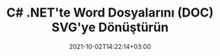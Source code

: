 ---
############################# Static ############################
layout: "autogen-gist"
date: 2021-10-02T14:22:14+03:00
draft: false
path: "tr/total/net/conversion/doc-to-svg/"
other_out_formats: "PDF DOC DOCX DOCM DOT DOTX DOTM TXT RTF HTML HTM MHTML MHT XLS XLSX XLSM XLSB XLT XLTX XLTM XLAM CSV TSV DIF SXC FODS PPT PPTX PPS PPSX PPSM POT POTX PPTM POTM ODT OTT OTP ODP ODS EMZ WMZ SVG SVGZ XPS TEX DCM WMF EMF BMP PNG GIF JPEG TIFF ICO WEBP JP2 TGA PSB PSD EPUB MD FODP JPG"
ad_headline: "DOC'yi SVG'ye dönüştür | .NET"
ad_description: ".NET uygulamalarınız için En Doğru DOC'den SVG'ye belge Dönüştürme çözümü."

############################# Head ############################
head_title: "C# ASP.NET'te DOC'yi SVG'ye Dönüştür | .NET Word Belgesi Dönüştürme"
head_description: ".NET Kelime işlem belgeleri dönüştürme API'si. .NET (C#, VB.NET, ASP.NET ve .NET Core) uygulamalarında DOC'yi SVG'ye ve 100'den fazla başka görüntü ve dosya biçimine dönüştürün. Dönüştürülen SVG belgesini HTML görüntüleyici olarak görüntüleyin."

############################# Header ############################
title: "C# .NET'te Word Dosyalarını (DOC) SVG'ye Dönüştürün"
description: "Sonuç belge görünümünü özelleştirmenize olanak tanıyan esnek belge dönüştürme özelliklerini kullanarak C# VB.NET ve ASP.NET uygulamalarında DOC'yi (Word dosyalarını) programlı olarak SVG'ye dönüştürün. Tüm popüler Word işleme belge biçimlerini Excel elektronik tablolarına, PowerPoint sunumlarına, PDF, Photoshop, eKitap, web ve görüntü dosyası biçimlerine dönüştürün. Yerel .NET dönüştürme API'si, tüm belgeyi dönüştürmek veya seçici sayfa numaralarına veya sayfa aralıklarına dayalı olarak kaynak belge dosyasının belirli sayfalarını seçmek ve kolayca desteklenen bir belge biçimine dönüştürmek için birden çok belge dönüştürme seçeneği sunar."

############################# SubMenu ############################
submenu:
    enable: false

############################# Content ############################
content:
    enable: true
    block:
    - title_left: "C# .NET'te DOC'yi SVG'ye Dönüştürme"
      content_left: |
          .NET'te DOC'den SVG'ye dönüştürme için bu basit adımları izleyin. Dönüştürülen SVG belgesini olduğu gibi görüntüleyin veya herhangi bir harici yazılım kullanmadan HTML olarak oluşturun ve görüntüleyin.

          -   DOC belgesini dönüştürmek için **Converter** nesnesi oluşturun
          -   SVG formatı için dönüştürme seçeneklerini ayarlayın
          -   SVG'ye dönüştürmek için **Converter** sınıfı örneğinin **Convert** yöntemini çağırın
          -   HTML görüntüleyici için seçenekleri ayarlayın
          -   Dönüştürülen SVG'yi HTML olarak görüntülemek için **Viewer** nesnesi oluşturun
          
      title_right: "İndirmeler ve Kurulum Talimatları"
      content_right: |
          Kelime dosyası biçimlerini çok çeşitli görüntü ve belge türlerine dönüştürmek için `GroupDocs.Conversion` ve `GroupDocs.Viewer` ad alanlarına ihtiyacınız var. PDF, Microsoft Office (Word, Excel, PowerPoint, Project, Outlook), OpenDocument, HTML ve CAD diyagramlarını içerir. Conholdate.Total tarafından sunulan diğer [Office belgeleri için .NET API'lerini](https://products.conholdate.com/total/net/) keşfedin.
          
          İlgili derleme dosyalarını [İndirilenler](https://downloads.conholdate.com/total/net) adresinden alın veya tüm paketi [Nuget](https://www.nuget.org/packages/Conholdate.Total) adresinden alın/) doğrudan çalışma alanınıza `.NET için Conholdate.Total` eklemek için.
          
      gisthash: "4f311c07ae9ee691b8afb7960aa6c806"
      gistfile: "word-to-pdf-conversion.cs"

    - title_left: "C# ile SVG'ye Metin veya Görüntü Filigranı Ekleme"
      content_left: |
          Belgeleri (DOC'den SVG'ye) tam olarak orijinal dosya gibi doğru bir şekilde dönüştürün ve C# .NET kullanarak dönüştürülen belge sayfalarına metin veya görüntü filigranları uygulayın.

          -   DOC belgesini dönüştürmek için **Converter** nesnesi oluşturun
          -   **WatermarkOptions** sınıfının yeni bir örneğini oluşturun
          -   Filigran özelliklerini belirtin (renk, genişlik, metin, resim vb.)
          -   Uygun **ConvertOptions** sınıfını örnekleyin
          -   **ConvertOptions** örneğinin **Watermark** özelliğini ayarlayın
          -   SVG'ye dönüştürmek için **Converter** sınıfı örneğinin **Convert** yöntemini çağırın
        
      title_right: "Kaynak Belge Bilgi Çıkarımı"
      content_right: |
          Belge bilgilerini çıkarma özelliği, yalnızca kaynak belge dosyası hakkında temel bilgilerin alınmasını sağlamakla kalmaz, aynı zamanda bir Microsoft Project dosyasının proje başlangıç ​​ve bitiş tarihleri, bir PDF belgesindeki herhangi bir yazdırma kısıtlaması gibi bazı değerli dosya formatına özgü bilgilerin çıkarılmasını da destekler. Outlook veri dosyasında vb. bulunan klasörlerin listesi.

          Windows Azure, Mono ve Xamarin gibi platformları kullanırken Windows, Linux veya macOS gibi farklı işletim sistemlerinde popüler belge dosya formatlarını dönüştürün.
          
      gisthash: "a15affe15284876ce010a315a09da1f0"
      gistfile: "convert-word-to-pdf-and-add-text-watermark-to-converted-pdf.cs"

    - title_left: "Parola Korumalı Word'ü PDF'ye Dönüştür"
      content_left: |
          .NET API'leri için Conholdate.Total ile .NET'te parola korumalı belge dönüştürme işlemi artık daha kolay. Sadece birkaç satır C# kodu ekleyin ve herhangi bir harici yazılım kullanmadan parola korumalı bir Microsoft Word belgesini tam olarak bir PDF dosyasına dönüştürün.

          -   **LoadOptions**'ı tanımlayın ve belgeye özel yükleme seçeneklerinden şifre belirleyin
          -   Word belgesini dönüştürmek için **Converter** nesnesi oluşturun
          -   **PdfConvertOptions** sınıfını örnekleyin
          -   PDF'ye dönüştürmek için **Converter** sınıfı örneğinin **Convert** yöntemini çağırın
          
      title_right: "Uzakta Bulunan Belgeleri Yükleyin ve Dönüştürün"
      content_right: |
          .NET için Conholdate.Total'ı kullanma – geliştiriciler, Amazon S3, Microsoft Azure Blob, FTP, yerel disk, akış veya basit bir URL gibi çeşitli uzak konumlardan ve bulut belge depolama kaynaklarından belgeleri yükleyebilir ve dönüştürebilir. Sadece uzaktan bulunan belge akışını elde etmek için yöntemi belirtmeniz ve ardından bunu bir kurucu olarak Converter sınıfına aktarmanız yeterlidir.
          
          .NET için Conholdate.Total API'leri, Windows Forms, ASP.NET, WPF, WCF veya .NET Framework 2.0 veya sonraki sürümlerine dayalı her tür uygulama için yereldir.
          
      gisthash: "3b7541492166a47d49ca85c55b531055"
      gistfile: "convert-password-protected-word-to-pdf.cs"

############################# About Formats ############################
about_formats:
    enable: false
############################# More Formats ############################
more_formats:
    enable: true
    auto: false
    other_out_formats: PDF DOC DOCX DOCM DOT DOTX DOTM TXT RTF HTML HTM MHTML MHT XLS XLSX XLSM XLSB XLT XLTX XLTM XLAM CSV TSV DIF SXC FODS PPT PPTX PPS PPSX PPSM POT POTX PPTM POTM ODT OTT OTP ODP ODS EMZ WMZ SVG SVGZ XPS TEX DCM WMF EMF BMP PNG GIF JPEG TIFF ICO WEBP JP2 TGA PSB PSD EPUB MD FODP JPG
############################# Back to top ###############################
back_to_top:
  enable: true
---